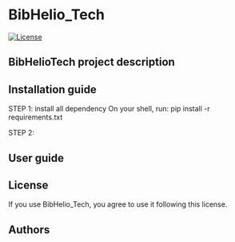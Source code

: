 # BibHelio_Tech

[![License](http://img.shields.io/:license-apache-blue.svg)](http://www.apache.org/licenses/LICENSE-2.0.html)

## BibHelioTech project description

## Installation guide
STEP 1: install all dependency
    On your shell, run: pip install -r requirements.txt

STEP 2:
    
    

## User guide

## License
If you use BibHelio_Tech, you agree to use it following this license.

## Authors